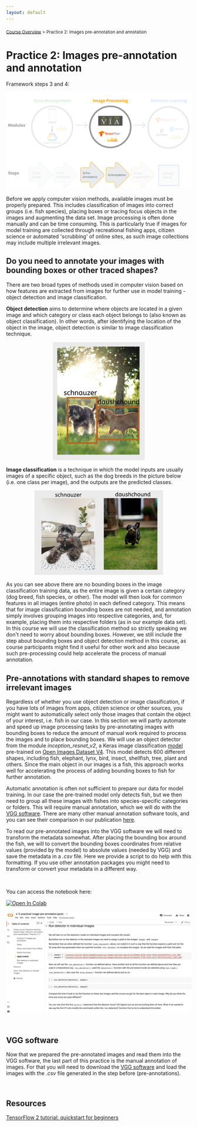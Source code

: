 ```yaml
---
layout: default
---
```


<sub>[Course Overview](index.md) \> Practice 2: Images pre-annotation and annotation</sub>

# Practice 2: Images pre-annotation and annotation

Framework steps 3 and 4:

![framework](./images/framework_steps3_4.png)

Before we apply computer vision methods, available images must be properly prepared. This includes classification of images into correct groups (i.e. fish species), placing boxes or tracing focus objects in the images and augmenting the data set. Image processing is often done manually and can be time consuming. This is particularly true if images for model training are collected through recreational fishing apps, citizen science or automated 'scrubbing' of online sites, as such image collections may include multiple irrelevant images.

## Do you need to annotate your images with bounding boxes or other traced shapes?

There are two broad types of methods used in computer vision based on how features are extracted from images for further use in model training - object detection and image classification.

**Object detection** aims to determine where objects are located in a given image and which category or class each object belongs to (also known as object classification). In other words, after identifying the location of the object in the image, object detection is similar to image classification technique.

<p align="center">

<img src="./images/object_detection.png" width="250"/>

</p>

**Image classification** is a technique in which the model inputs are usually images of a specific object, such as the dog breeds in the picture below (i.e. one class per image), and the outputs are the predicted classes.

<p align="center">

<img src="./images/image_classification.png" width="350"/>

</p>

As you can see above there are no bounding boxes in the image classification training data, as the entire image is given a certain category (dog breed, fish species, or other). The model will then look for common features in all images (entire photo) in each defined category. This means that for image classification bounding boxes are not needed, and annotation simply involves grouping images into respective categories, and, for example, placing them into respective folders (as in our example data set). In this course we will use the classification method so strictly speaking we don't need to worry about bounding boxes. However, we still include the step about bounding boxes and object detection method in this course, as course participants might find it useful for other work and also because such pre-processing could help accelerate the process of manual annotation.

## Pre-annotations with standard shapes to remove irrelevant images

Regardless of whether you use object detection or image classification, if you have lots of images from apps, citizen science or other sources, you might want to automatically select only those images that contain the object of your interest, i.e. fish in our case. In this section we will partly automate and speed up image processing tasks by pre-annotating images with bounding boxes to reduce the amount of manual work required to process the images and to place bounding boxes. We will use an object detector from the module *inception_resnet_v2*, a Keras image classification [model](https://arxiv.org/abs/1602.07261) pre-trained on [Open Images Dataset V4](https://storage.googleapis.com/openimages/web/index.html). This model detects 600 different shapes, including fish, elephant, lynx, bird, insect, shellfish, tree, plant and others. Since the main object in our images is a fish, this approach works well for accelerating the process of adding bounding boxes to fish for further annotation.

Automatic annotation is often not sufficient to prepare our data for model training. In our case the pre-trained model only detects fish, but we then need to group all these images with fishes into species-specific categories or folders. This will require manual annotation, which we will do with the [VGG software](https://www.robots.ox.ac.uk/~vgg/software/via/). There are many other manual annotation software tools, and you can see their comparison in our publication [here](https://www.biorxiv.org/content/10.1101/2022.06.29.498112v1.abstract).

To read our pre-annotated images into the VGG software we will need to transform the metadata somewhat. After placing the bounding box around the fish, we will to convert the bounding boxes coordinates from relative values (provided by the model) to absolute values (needed by VGG) and save the metadata in a *.csv* file. Here we provide a script to do help with this formatting. If you use other annotation packages you might need to transform or convert your metadata in a different way.

<br/>

You can access the notebook here:

[![Open In Colab](https://colab.research.google.com/assets/colab-badge.svg)](https://colab.research.google.com/drive/1dHhqN8BLwitlHoGMXpKUL8DvnQHtSqPv?usp=sharing)


![printscreen](./images/notebook_printscreen_practice2.png)

<br/>

## VGG software

Now that we prepared the pre-annotated images and read them into the VGG software, the last part of this practice is the manual annotation of images. For that you will need to download the [VGG software](https://www.robots.ox.ac.uk/~vgg/software/via/) and load the images with the *.csv* file generated in the step before (pre-annotations). 

<br/>

## Resources

[TensorFlow 2 tutorial: quickstart for beginners](https://www.tensorflow.org/tutorials/quickstart/beginner)
